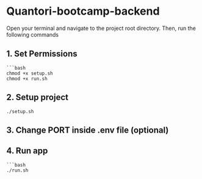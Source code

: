 # Quantori-bootcamp-backend

Open your terminal and navigate to the project root directory. Then, run the following commands

## 1. Set Permissions
    ```bash
    chmod +x setup.sh
    chmod +x run.sh

## 2. Setup project
    ./setup.sh

## 3. Change PORT inside .env file (optional)
   
## 4. Run app
    ```bash
    ./run.sh
